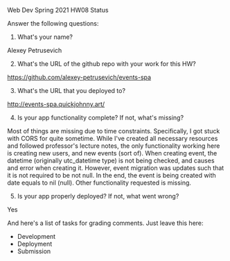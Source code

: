
Web Dev Spring 2021 HW08 Status

Answer the following questions:


1. What's your name?

Alexey Petrusevich


2. What's the URL of the github repo with your work for this HW?

https://github.com/alexey-petrusevich/events-spa


3. What's the URL that you deployed to?

http://events-spa.quickjohnny.art/


4. Is your app functionality complete? If not, what's missing?

Most of things are missing due to time constraints. Specifically, I got stuck with CORS for quite sometime.
While I've created all necessary resources and followed professor's lecture notes,
the only functionality working here is creating new users, and new events (sort of).
When creating event, the datetime (originally utc_datetime type) is not being checked,
and causes and error when creating it. However, event migration was updates such that it is not required
to be not null. In the end, the event is being created with date equals to nil (null).
Other functionality requested is missing.



5. Is your app properly deployed? If not, what went wrong?

Yes




And here's a list of tasks for grading comments. Just leave this here:
 - Development
 - Deployment
 - Submission
